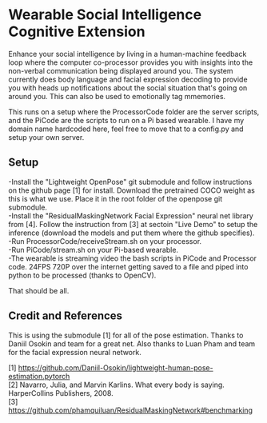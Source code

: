 # Wearable Social Intelligence Cognitive Extension

Enhance your social intelligence by living in a human-machine feedback loop where the computer co-processor provides you with insights into the non-verbal communication being displayed around you. The system currently does body language and facial expression decoding to provide you with heads up notifications about the social situation that's going on around you. This can also be used to emotionally tag mmemories.

This runs on a setup where the ProcessorCode folder are the server scripts, and the PiCode are the scripts to run on a Pi based wearable. I have my domain name hardcoded here, feel free to move that to a config.py and setup your own server.

## Setup

-Install the "Lightweight OpenPose" git submodule and follow instructions on the github page [1] for install. Download the pretrained COCO weight as this is what we use. Place it in the root folder of the openpose git submodule.  
-Install the "ResidualMaskingNetwork Facial Expression" neural net library from [4]. Follow the instruction from [3] at sectoin "Live Demo" to setup the inference (download the models and put them where the github specifies).  
-Run ProcessorCode/receiveStream.sh on your processor.  
-Run PiCode/stream.sh on your Pi-based wearable.  
-The wearable is streaming video the bash scripts in PiCode and Processor code. 24FPS 720P over the internet getting saved to a file and piped into python to be processed (thanks to OpenCV).

That should be all.  

## Credit and References

This is using the submodule [1] for all of the pose estimation. Thanks to Daniil Osokin and team for a great net. Also thanks to Luan Pham and team for the facial expression neural network.

[1] https://github.com/Daniil-Osokin/lightweight-human-pose-estimation.pytorch  
[2] Navarro, Julia, and Marvin Karlins. What every body is saying. HarperCollins Publishers, 2008.  
[3] https://github.com/phamquiluan/ResidualMaskingNetwork#benchmarking  
